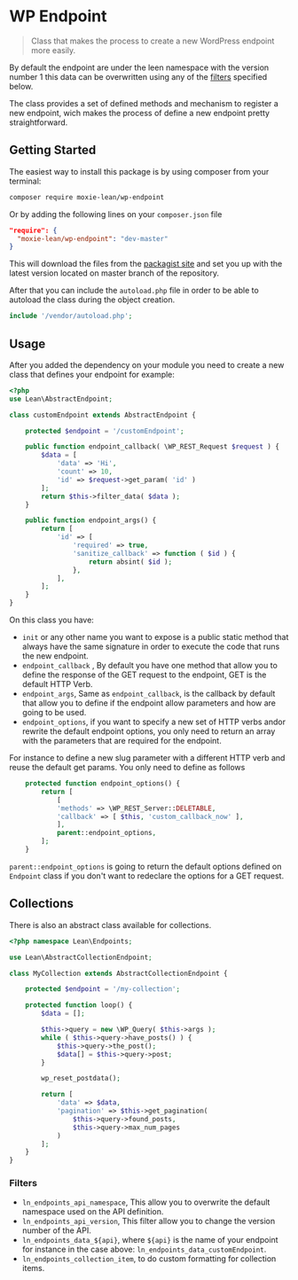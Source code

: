 # WP Endpoint

> Class that makes the process to create a new WordPress endpoint more
> easily.

By default the endpoint are under the leen namespace with the version
number 1 this data can be overwritten using any of the [filters](#filters) specified
below.

The class provides a set of defined methods and mechanism to register a new endpoint, wich makes
the process of define a new endpoint pretty straightforward.

## Getting Started

The easiest way to install this package is by using composer from your terminal:

```bash
composer require moxie-lean/wp-endpoint
```

Or by adding the following lines on your `composer.json` file

```json
"require": {
  "moxie-lean/wp-endpoint": "dev-master"
}
```

This will download the files from the [packagist site](https://packagist.org/packages/moxie-lean/wp-endpoint)
and set you up with the latest version located on master branch of the repository.

After that you can include the `autoload.php` file in order to
be able to autoload the class during the object creation.

```php
include '/vendor/autoload.php';
```

## Usage

After you added the dependency on your module you need to create a new class that defines your endpoint for example:

```php
<?php
use Lean\AbstractEndpoint;

class customEndpoint extends AbstractEndpoint {

	protected $endpoint = '/customEndpoint';

	public function endpoint_callback( \WP_REST_Request $request ) {
		$data = [
		    'data' => 'Hi',
		    'count' => 10,
            'id' => $request->get_param( 'id' )
		];
		return $this->filter_data( $data );
	}

	public function endpoint_args() {
		return [
			'id' => [
				'required' => true,
				'sanitize_callback' => function ( $id ) {
					return absint( $id );
				},
			],
		];
	}
}
```

On this class you have:

- `init` or any other name you want to expose is a public static method that always have the same signature in order to execute the code that runs the new endpoint.
- `endpoint_callback` , By default you have one method that allow you to define the response of the GET request to the endpoint, GET is the default HTTP Verb.
-  `endpoint_args`, Same as `endpoint_callback`, is the callback by default that allow you to define if the endpoint allow parameters and how are going to be used.
-  `endpoint_options`, if you want to specify a new set of HTTP verbs andor rewrite the default endpoint options, you only need  to return an array with the parameters that are required for the endpoint.

For instance to define a new slug parameter with a different HTTP verb and reuse the default get params. You only need to define as follows

```php
	protected function endpoint_options() {
		return [
		    [
			'methods' => \WP_REST_Server::DELETABLE,
			'callback' => [ $this, 'custom_callback_now' ],
			],
			parent::endpoint_options,
		];
	}
```

`parent::endpoint_options` is going to return the default options defined on `Endpoint` class if you don't want to redeclare the options for a GET request.

## Collections

There is also an abstract class available for collections.

```php
<?php namespace Lean\Endpoints;

use Lean\AbstractCollectionEndpoint;

class MyCollection extends AbstractCollectionEndpoint {

	protected $endpoint = '/my-collection';

	protected function loop() {
		$data = [];

		$this->query = new \WP_Query( $this->args );
		while ( $this->query->have_posts() ) {
			$this->query->the_post();
			$data[] = $this->query->post;
		}

		wp_reset_postdata();

		return [
			'data' => $data,
			'pagination' => $this->get_pagination(
				$this->query->found_posts,
				$this->query->max_num_pages
			)
		];
	}
}
```

### Filters

- `ln_endpoints_api_namespace`, This allow you to overwrite the default namespace used on the API definition.
- `ln_endpoints_api_version`, This filter allow you to change the version number of the API.
- `ln_endpoints_data_${api}`, where `${api}` is the name of your endpoint for instance in the case above: `ln_endpoints_data_customEndpoint`.
- `ln_endpoints_collection_item`, to do custom formatting for collection items.
